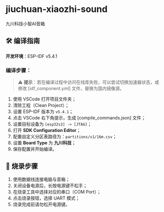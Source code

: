 # jiuchuan-xiaozhi-sound
九川科技小智AI音箱

## 🛠️ 编译指南
**开发环境**：ESP-IDF v5.4.1

### 编译步骤：
> ⚠️ **提示**：若在编译过程中访问在线库失败，可以尝试切换加速器状态，或修改 [idf_component.yml] 文件，替换为国内镜像源。

1. 使用 VSCode 打开项目文件夹；
2. 清除工程（Clean Project）；
3. 设置 ESP-IDF 版本为 `v5.4.1`；
4. 点击 VSCode 右下角提示，生成 [compile_commands.json] 文件；
5. 设置目标设备为 `[esp32s3] -> [JTAG]`；
6. 打开 **SDK Configuration Editor**；
7. 配置自定义分区表路径为：`partitions/v1/16m.csv`；
8. 设置 **Board Type** 为 **九川科技**；
9. 保存配置并开始编译。

## 🔌 烧录步骤
1. 使用数据线连接电脑与音箱；
2. 关闭设备电源后，长按电源键不松手；
3. 在烧录工具中选择对应的串口（COM Port）；
4. 点击烧录按钮，选择 UART 模式；
5. 烧录完成前请勿松开电源键。